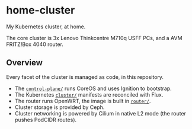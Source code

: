 # home-cluster

My Kubernetes cluster, at home.

The core cluster is 3x Lenovo Thinkcentre M710q USFF PCs, and a AVM FRITZ!Box 4040 router.

## Overview

Every facet of the cluster is managed as code, in this repository.

 * The [`control-plane/`](./control-plane/README.md) runs CoreOS and uses Ignition to bootstrap.
 * The Kubernetes [`cluster/`](./cluster/README.md) manifests are reconciled with Flux.
 * The router runs OpenWRT, the image is built in [`router/`](./router/README.md).
 * Cluster storage is provided by Ceph.
 * Cluster networking is powered by Cilium in native L2 mode (the router pushes PodCIDR routes).
